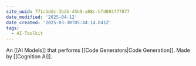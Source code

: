 ```yaml
---
site_uuid: 771c1ddc-3bdb-45b9-a08c-bfd093f77877
date_modified: '2025-04-12'
date_created: '2025-03-30T05:44:14.841Z'
tags:
  - AI-Toolkit
---
```














































An [[AI Models]] that performs [[Code Generators|Code Generation]].  Made by [[Cognition AI]].
